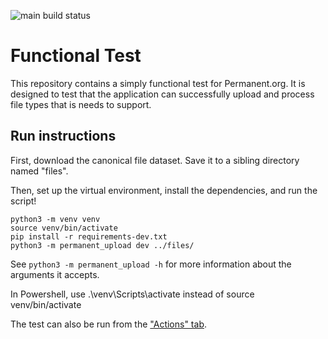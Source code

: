 ![main build status](https://github.com/PermanentOrg/functional-test/actions/workflows/test.yml/badge.svg?branch=main)

# Functional Test

This repository contains a simply functional test for Permanent.org. It is designed to test that the application can successfully upload and process file types that is needs to support.

## Run instructions

First, download the canonical file dataset. Save it to a sibling directory named "files".

Then, set up the virtual environment, install the dependencies, and run the script!

```
python3 -m venv venv
source venv/bin/activate
pip install -r requirements-dev.txt
python3 -m permanent_upload dev ../files/
```

See `python3 -m permanent_upload -h` for more information about the arguments it accepts.

In Powershell, use .\venv\Scripts\activate instead of source venv/bin/activate

The test can also be run from the ["Actions" tab](https://github.com/PermanentOrg/functional-test/actions).
